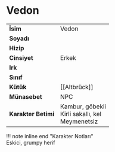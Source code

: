 # Vedon   
|  |  |  
|---|---|  
| **İsim** | Vedon |  
| **Soyadı** |  |  
| **Hizip** |  |  
| **Cinsiyet** | Erkek |  
| **Irk** |  |  
| **Sınıf** |  |  
| **Kütük** | [[Altbrück]] |  
| **Münasebet** | NPC |  
| **Karakter Betimi** | Kambur, göbekli<br>Kirli sakallı, kel<br>Meymenetsiz |  
  
  
!!! note inline end "Karakter Notları"  
	Eskici, grumpy herif  
  
  
